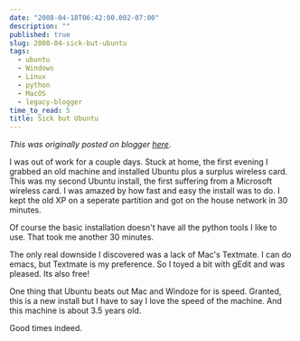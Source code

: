 ```yaml
---
date: "2008-04-18T06:42:00.002-07:00"
description: ""
published: true
slug: 2008-04-sick-but-ubuntu
tags:
  - ubuntu
  - Windows
  - Linux
  - python
  - MacOS
  - legacy-blogger
time_to_read: 5
title: Sick but Ubuntu
---
```


_This was originally posted on blogger [here](https://pydanny.blogspot.com/2008/04/sick-but-ubuntu.html)_.

I was out of work for a couple days. Stuck at home, the first evening I grabbed an old machine and installed Ubuntu plus a surplus wireless card. This was my second Ubuntu install, the first suffering from a Microsoft wireless card. I was amazed by how fast and easy the install was to do. I kept the old XP on a seperate partition and got on the house network in 30 minutes.

Of course the basic installation doesn't have all the python tools I like to use. That took me another 30 minutes.

The only real downside I discovered was a lack of Mac's Textmate. I can do emacs, but Textmate is my preference. So I toyed a bit with gEdit and was pleased. Its also free!

One thing that Ubuntu beats out Mac and Windoze for is speed. Granted, this is a new install but I have to say I love the speed of the machine. And this machine is about 3.5 years old.

Good times indeed.
